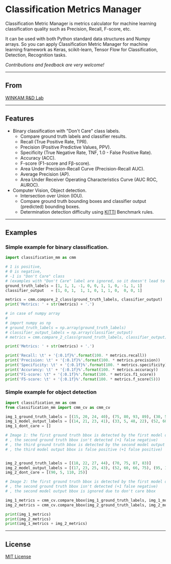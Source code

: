 
# Classification Metrics Manager

Classification Metric Manager is  metrics calculator for  machine learning classification quality such as Precision, Recall, F-score, etc.

It can be used with both Python standard data structures and Numpy arrays. So you can apply Classification Metric Manager for machine learning framework as Keras, scikit-learn, Tensor Flow for Classification, Detection, Recognition  tasks.

*Contributions and feedback are very welcome!*


--------
## From 
[WINKAM R&D Lab](https://winkam.com)

--------
## Features
*  Binary classification with "Don't Care" class labels.
    * Compare ground truth labels and classifier results.
    * Recall (True Positive Rate, TPR).
    * Precision (Positive Predictive Values, PPV).
    * Specificity (True Negative Rate, TNF, 1.0 - False Positive Rate).
    * Accuracy (ACC).
    * F-score (F1-score and F&beta;-score).
    * Area Under Precision-Recall Curve (Precision-Recall AUC).
    * Average Precision (AP).
    * Area Under Receiver Operating Characteristics Curve (AUC ROC, AUROC).
* Computer Vision, Object detection.
    * Intersection over Union (IOU).
    * Compare ground truth bounding boxes and classifier output (predicted) bounding boxes.
    * Determination detection difficulty using [KITTI](http://www.cvlibs.net/datasets/kitti/eval_object.php) Benchmark rules.
    
--------
## Examples
### Simple example for binary classification.
```python
import classification_mm as cmm

# 1 is positive, 
# 0 is negative, 
# -1 is "Don't Care" class 
# (examples with "Don't Care" label are ignored, so it doesn't lead to true positive, false positive, true negative or false negative)
ground_truth_labels = [1, 1, 1, -1, 0, 0, 1, 1, 0, -1, 1, 1] 
classifier_output   = [1, 0, 1,  1, 1, 0, 1, 1, 0,  0, 0, 1]

metrics = cmm.compare_2_class(ground_truth_labels, classifier_output)
print('Metrics: ' + str(metrics) + '.')

# in case of numpy array 
# 
# import numpy as np
# ground_truth_labels = np.array(ground_truth_labels)
# classifier_output_labels = np.array(classifier_output)
# metrics = cmm.compare_2_class(ground_truth_labels, classifier_output)

print('Metrics: ' + str(metrics) + '.')

print('Recall: \t' + '{:0.1f}%'.format(100. * metrics.recall))
print('Precision: \t' + '{:0.1f}%'.format(100. * metrics.precision))
print('Specificity: \t' + '{:0.1f}%'.format(100. * metrics.specificity))
print('Accurancy: \t' + '{:0.1f}%'.format(100. * metrics.accuracy))
print("F1-score: \t" + '{:0.1f}%'.format(100. * metrics.f1_score))
print('F5-score: \t' + '{:0.1f}%'.format(100. * metrics.f_score(5)))
```

### Simple example for object detection
```python
import classification_mm as cmm
from classification_mm import cmm_cv as cmm_cv

img_1_ground_truth_labels = [(15, 20, 24, 40), (75, 80, 93, 89), (30, 5, 45, 20)]
img_1_model_output_labels = [(14, 21, 23, 41), (33, 5, 48, 22), (52, 60, 66, 75)] 
img_1_dont_care = []

# Image 1: the first ground truth bbox is detected by the first model output bbox (+1 true positive)
# , the second ground truth bbox isn't detected (+1 false negative)
# , the third ground truth bbox is detected by the second model output bbox (+1 true positive)
# , the third model output bbox is false positive (+1 false positive)


img_2_ground_truth_labels = [(18, 22, 27, 44), (70, 75, 87, 83)]
img_2_model_output_labels = [(17, 23, 25, 43), (52, 60, 66, 75), (95, 10, 105, 20)] # 1 true positive, 1 false negative, 2 false positive
img_2_dont_care = [(90, 5, 110, 25)]

# Image 2: the first ground truth bbox is detected by the first model output bbox (+1 true positive)
# , the second ground truth bbox isn't detected (+1 false negative)
# , the second model output bbox is ignored due to don't care bbox

img_1_metrics = cmm_cv.compare_bbox(img_1_ground_truth_labels, img_1_model_output_labels, img_1_dont_care)
img_2_metrics = cmm_cv.compare_bbox(img_2_ground_truth_labels, img_2_model_output_labels, img_2_dont_care)

print(img_1_metrics)
print(img_2_metrics)
print(img_1_metrics + img_2_metrics)
```

--------
## License
[MIT License](./LICENSE) 
